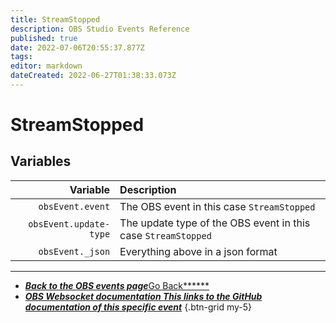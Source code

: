 ```yaml
---
title: StreamStopped
description: OBS Studio Events Reference
published: true
date: 2022-07-06T20:55:37.877Z
tags:
editor: markdown
dateCreated: 2022-06-27T01:38:33.073Z
---
```


# StreamStopped

## Variables

|               Variable | Description                                                   |
| ----------------------:|:------------------------------------------------------------- |
|       `obsEvent.event` | The OBS event in this case `StreamStopped`                    |
| `obsEvent.update-type` | The update type of the OBS event in this case `StreamStopped` |
|       `obsEvent._json` | Everything above in a json format                             |

---

- [<i class="mdi mdi-chevron-left"></i>***Back to the OBS events page***Go Back******](/en/Broadcasters/OBS/Events)
- [<i class="mdi mdi-github"></i> ***OBS Websocket documentation ***This links to the GitHub documentation of this specific event******](https://github.com/obsproject/obs-websocket/blob/4.x-current/docs/generated/protocol.md#streamstopped)
{.btn-grid my-5}
